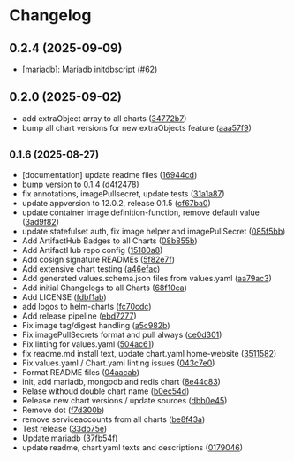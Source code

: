 # Changelog

## 0.2.4 (2025-09-09)

* [mariadb]: Mariadb initdbscript ([#62](https://github.com/CloudPirates-io/helm-charts/pull/62))

## 0.2.0 (2025-09-02)

* add extraObject array to all charts ([34772b7](https://github.com/CloudPirates-io/helm-charts/commit/34772b7))
* bump all chart versions for new extraObjects feature ([aaa57f9](https://github.com/CloudPirates-io/helm-charts/commit/aaa57f9))

## <small>0.1.6 (2025-08-27)</small>

* [documentation] update readme files ([16944cd](https://github.com/CloudPirates-io/helm-charts/commit/16944cd))
* bump version to 0.1.4 ([d4f2478](https://github.com/CloudPirates-io/helm-charts/commit/d4f2478))
* fix annotations, imagePullsecret, update tests ([31a1a87](https://github.com/CloudPirates-io/helm-charts/commit/31a1a87))
* update appversion to 12.0.2, release 0.1.5 ([cf67ba0](https://github.com/CloudPirates-io/helm-charts/commit/cf67ba0))
* update container image definition-function, remove default value ([3ad9f82](https://github.com/CloudPirates-io/helm-charts/commit/3ad9f82))
* update statefulset auth, fix image helper and imagePullSecret ([085f5bb](https://github.com/CloudPirates-io/helm-charts/commit/085f5bb))
* Add ArtifactHub Badges to all Charts ([08b855b](https://github.com/CloudPirates-io/helm-charts/commit/08b855b))
* Add ArtifactHub repo config ([15180a8](https://github.com/CloudPirates-io/helm-charts/commit/15180a8))
* Add cosign signature READMEs ([5f82e7f](https://github.com/CloudPirates-io/helm-charts/commit/5f82e7f))
* Add extensive chart testing ([a46efac](https://github.com/CloudPirates-io/helm-charts/commit/a46efac))
* Add generated values.schema.json files from values.yaml ([aa79ac3](https://github.com/CloudPirates-io/helm-charts/commit/aa79ac3))
* Add initial Changelogs to all Charts ([68f10ca](https://github.com/CloudPirates-io/helm-charts/commit/68f10ca))
* Add LICENSE ([fdbf1ab](https://github.com/CloudPirates-io/helm-charts/commit/fdbf1ab))
* add logos to helm-charts ([fc70cdc](https://github.com/CloudPirates-io/helm-charts/commit/fc70cdc))
* Add release pipeline ([ebd7277](https://github.com/CloudPirates-io/helm-charts/commit/ebd7277))
* Fix image tag/digest handling ([a5c982b](https://github.com/CloudPirates-io/helm-charts/commit/a5c982b))
* Fix imagePullSecrets format and pull always ([ce0d301](https://github.com/CloudPirates-io/helm-charts/commit/ce0d301))
* Fix linting for values.yaml ([504ac61](https://github.com/CloudPirates-io/helm-charts/commit/504ac61))
* fix readme.md install text, update chart.yaml home-website ([3511582](https://github.com/CloudPirates-io/helm-charts/commit/3511582))
* Fix values.yaml / Chart.yaml linting issues ([043c7e0](https://github.com/CloudPirates-io/helm-charts/commit/043c7e0))
* Format README files ([04aacab](https://github.com/CloudPirates-io/helm-charts/commit/04aacab))
* init, add mariadb, mongodb and redis chart ([8e44c83](https://github.com/CloudPirates-io/helm-charts/commit/8e44c83))
* Relase withoud double chart name ([b0ec54d](https://github.com/CloudPirates-io/helm-charts/commit/b0ec54d))
* Release new chart versions / update sources ([dbb0e45](https://github.com/CloudPirates-io/helm-charts/commit/dbb0e45))
* Remove dot ([f7d300b](https://github.com/CloudPirates-io/helm-charts/commit/f7d300b))
* remove serviceaccounts from all charts ([be8f43a](https://github.com/CloudPirates-io/helm-charts/commit/be8f43a))
* Test release ([33db75e](https://github.com/CloudPirates-io/helm-charts/commit/33db75e))
* Update mariadb ([37fb54f](https://github.com/CloudPirates-io/helm-charts/commit/37fb54f))
* update readme, chart.yaml texts and descriptions ([0179046](https://github.com/CloudPirates-io/helm-charts/commit/0179046))
